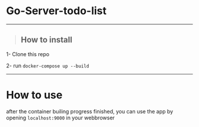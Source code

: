 # Go-Server-todo-list
___
> ## How to install
1- Clone this repo

2- run `docker-compose up --build`
___
# How to use
after the container builing progress finished, you can use the app by opening `localhost:9000` in your webbrowser
